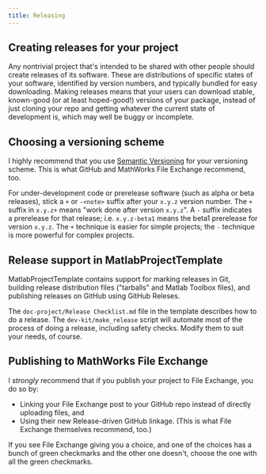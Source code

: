```yaml
---
title: Releasing
---
```


## Creating releases for your project

Any nontrivial project that's intended to be shared with other people should create releases of its software. These are distributions of specific states of your software, identified by version numbers, and typically bundled for easy downloading. Making releases means that your users can download stable, known-good (or at least hoped-good!) versions of your package, instead of just cloning your repo and getting whatever the current state of development is, which may well be buggy or incomplete.

## Choosing a versioning scheme

I highly recommend that you use [Semantic Versioning](https://semver.org/) for your versioning scheme. This is what GitHub and MathWorks File Exchange recommend, too.

For under-development code or prerelease software (such as alpha or beta releases), stick a `+` or `-<note>` suffix after your `x.y.z` version number. The `+` suffix in `x.y.z+` means "work done after version `x.y.z`". A `-` suffix indicates a prerelease for that release; i.e. `x.y.z-beta1` means the beta1 prerelease for version `x.y.z`. The `+` technique is easier for simple projects; the `-` technique is more powerful for complex projects.

## Release support in MatlabProjectTemplate

MatlabProjectTemplate contains support for marking releases in Git, building release distribution files ("tarballs" and Matlab Toolbox files), and publishing releases on GitHub using GitHub Releses.

The `doc-project/Release Checklist.md` file in the template describes how to do a release. The `dev-kit/make_release` script will automate most of the process of doing a release, including safety checks. Modify them to suit your needs, of course.

## Publishing to MathWorks File Exchange

I _strongly_ recommend that if you publish your project to File Exchange, you do so by:

* Linking your File Exchange post to your GitHub repo instead of directly uploading files, and
* Using their new Release-driven GitHub linkage. (This is what File Exchange themselves recommend, too.)

If you see File Exchange giving you a choice, and one of the choices has a bunch of green checkmarks and the other one doesn't, choose the one with all the green checkmarks.
